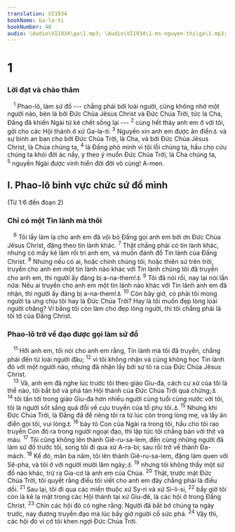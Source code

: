 ```yaml
---
translation: VI1934
bookName: Ga-la-ti 
bookNumber: 48
audio: \Audio\VI1934\ga\1.mp3; \Audio\VI1934\1-ms-nguyen-thi\ga\1.mp3; \Audio\VI1934\2-ms-david-dong\ga\1.mp3
---
```


<div class="title"><h1>1</h1><h3>Lời đạt và chào thăm</h3></div>
<span class="verse ga_1_1"> <sup>1</sup> Phao-lô, làm sứ đồ --- chẳng phải bởi loài người, cũng không nhờ một người nào, bèn là bởi Đức Chúa Jêsus Christ và Đức Chúa Trời, tức là Cha, Đấng đã khiến Ngài từ kẻ chết sống lại --- </span>
<span class="verse ga_1_2"><sup>2</sup> cùng hết thảy anh em ở với tôi, gởi cho các Hội thánh ở xứ Ga-la-ti: </span>
<span class="verse ga_1_3"><sup>3</sup> Nguyền xin anh em được ân điển<a data-toggle="tooltip" data-placement="bottom" title="Xem chú thích ở Lu 2:40">⚓</a> và sự bình an ban cho bởi Đức Chúa Trời, là Cha, và bởi Đức Chúa Jêsus Christ, là Chúa chúng ta, </span>
<span class="verse ga_1_4"><sup>4</sup> là Đấng phó mình vì tội lỗi chúng ta, hầu cho cứu chúng ta khỏi đời ác nầy, y theo ý muốn Đức Chúa Trời, là Cha chúng ta, </span>
<span class="verse ga_1_5"><sup>5</sup> nguyền Ngài được vinh hiển đời đời vô cùng! A-men. <br/></span>
<div class="title"><h2>I. Phao-lô binh vực chức sứ đồ mình</h2><p>(Từ 1:6 đến đoạn 2)</p><h3>Chỉ có một Tin lành mà thôi</h3></div>
<span class="verse ga_1_6"> <sup>6</sup> Tôi lấy làm lạ cho anh em đã vội bỏ Đấng gọi anh em bởi ơn Đức Chúa Jêsus Christ, đặng theo tin lành khác. </span>
<span class="verse ga_1_7"><sup>7</sup> Thật chẳng phải có tin lành khác, nhưng có mấy kẻ làm rối trí anh em, và muốn đánh đổ Tin lành của Đấng Christ. </span>
<span class="verse ga_1_8"><sup>8</sup> Nhưng nếu có ai, hoặc chính chúng tôi, hoặc thiên sứ trên trời, truyền cho anh em một tin lành nào khác với Tin lành chúng tôi đã truyền cho anh em, thì người ấy đáng bị a-na-them!<a data-toggle="tooltip" data-placement="bottom" title="Xem lời chua ở I Cô-rinh-tô 16:22">⚓</a></span>
<span class="verse ga_1_9"><sup>9</sup> Tôi đã nói rồi, nay lại nói lần nữa: Nếu ai truyền cho anh em một tin lành nào khác với Tin lành anh em đã nhận, thì người ấy đáng bị a-na-them!<a data-toggle="tooltip" data-placement="bottom" title="Xem chú thích ở I Cô 16:22">⚓</a></span>
<span class="verse ga_1_10"><sup>10</sup> Còn bây giờ, có phải tôi mong người ta ưng chịu tôi hay là Đức Chúa Trời? Hay là tôi muốn đẹp lòng loài người chăng? Ví bằng tôi còn làm cho đẹp lòng người, thì tôi chẳng phải là tôi tớ của Đấng Christ. <br/></span>
<div class="title"><h3>Phao-lô trở về đạo được gọi làm sứ đồ</h3></div>
<span class="verse ga_1_11"> <sup>11</sup> Hỡi anh em, tôi nói cho anh em rằng, Tin lành mà tôi đã truyền, chẳng phải đến từ loài người đâu; </span>
<span class="verse ga_1_12"><sup>12</sup> vì tôi không nhận và cũng không học Tin lành đó với một người nào, nhưng đã nhận lấy bởi sự tỏ ra của Đức Chúa Jêsus Christ. <br/></span>
<span class="verse ga_1_13"> <sup>13</sup> Vả, anh em đã nghe lúc trước tôi theo giáo Giu-đa, cách cư xử của tôi là thể nào, tôi bắt bớ và phá tán Hội thánh của Đức Chúa Trời quá chừng;<a data-toggle="tooltip" data-placement="bottom" title="Cong 8:3; 22:4-5; 26:9-11">⚓</a></span>
<span class="verse ga_1_14"><sup>14</sup> tôi tấn tới trong giáo Giu-đa hơn nhiều người cùng tuổi cùng nước với tôi, tôi là người sốt sắng quá đỗi về cựu truyền của tổ phụ tôi.<a data-toggle="tooltip" data-placement="bottom" title="Cong 22:3">⚓</a></span>
<span class="verse ga_1_15"><sup>15</sup> Nhưng khi Đức Chúa Trời, là Đấng đã để riêng tôi ra từ lúc còn trong lòng mẹ, và lấy ân điển gọi tôi, vui lòng<a data-toggle="tooltip" data-placement="bottom" title="Cong 9:3-6; 22:6-10; 26:13-18">⚓</a></span>
<span class="verse ga_1_16"><sup>16</sup> bày tỏ Con của Ngài ra trong tôi, hầu cho tôi rao truyền Con đó ra trong người ngoại đạo, thì lập tức tôi chẳng bàn với thịt và máu. </span>
<span class="verse ga_1_17"><sup>17</sup> Tôi cũng không lên thành Giê-ru-sa-lem, đến cùng những người đã làm sứ đồ trước tôi, song tôi đi qua xứ A-ra-bi; sau rồi trở về thành Đa-mách. </span>
<span class="verse ga_1_18"><sup>18</sup> Kế đó, mãn ba năm, tôi lên thành Giê-ru-sa-lem, đặng làm quen với Sê-pha, và tôi ở với người mười lăm ngày;<a data-toggle="tooltip" data-placement="bottom" title="Cong 9:26-30">⚓</a></span>
<span class="verse ga_1_19"><sup>19</sup> nhưng tôi không thấy một sứ đồ nào khác, trừ ra Gia-cơ là anh em của Chúa. </span>
<span class="verse ga_1_20"><sup>20</sup> Thật, trước mặt Đức Chúa Trời, tôi quyết rằng điều tôi viết cho anh em đây chẳng phải là điều dối. </span>
<span class="verse ga_1_21"><sup>21</sup> Sau lại, tôi đi qua các miền thuộc xứ Sy-ri và xứ Si-li-si, </span>
<span class="verse ga_1_22"><sup>22</sup> bấy giờ tôi còn là kẻ lạ mặt trong các Hội thánh tại xứ Giu-đê, là các hội ở trong Đấng Christ. </span>
<span class="verse ga_1_23"><sup>23</sup> Chỉn các hội đó có nghe rằng: Người đã bắt bớ chúng ta ngày trước, nay đương truyền đạo mà lúc bấy giờ người cố sức phá. </span>
<span class="verse ga_1_24"><sup>24</sup> Vậy thì, các hội đó vì cớ tôi khen ngợi Đức Chúa Trời. <br/></span>
